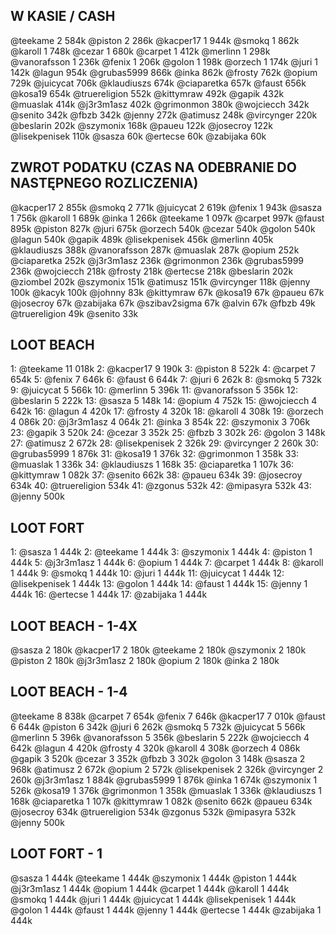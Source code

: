 ## W KASIE / CASH
@teekame 2 584k
@piston 2 286k
@kacper17 1 944k
@smokq 1 862k
@karoll 1 748k
@cezar 1 680k
@carpet 1 412k
@merlinn 1 298k
@vanorafsson 1 236k
@fenix 1 206k
@golon 1 198k
@orzech 1 174k
@juri 1 142k
@lagun 954k
@grubas5999 866k
@inka 862k
@frosty 762k
@opium 729k
@juicycat 706k
@klaudiuszs 674k
@ciaparetka 657k
@faust 656k
@kosa19 654k
@truereligion 552k
@kittymraw 492k
@gapik 432k
@muaslak 414k
@j3r3m1asz 402k
@grimonmon 380k
@wojciecch 342k
@senito 342k
@fbzb 342k
@jenny 272k
@atimusz 248k
@vircynger 220k
@beslarin 202k
@szymonix 168k
@paueu 122k
@josecroy 122k
@lisekpenisek 110k
@sasza 60k
@ertecse 60k
@zabijaka 60k

## ZWROT PODATKU (CZAS NA ODEBRANIE DO NASTĘPNEGO ROZLICZENIA)
@kacper17 2 855k
@smokq 2 771k
@juicycat 2 619k
@fenix 1 943k
@sasza 1 756k
@karoll 1 689k
@inka 1 266k
@teekame 1 097k
@carpet 997k
@faust 895k
@piston 827k
@juri 675k
@orzech 540k
@cezar 540k
@golon 540k
@lagun 540k
@gapik 489k
@lisekpenisek 456k
@merlinn 405k
@klaudiuszs 388k
@vanorafsson 287k
@muaslak 287k
@opium 252k
@ciaparetka 252k
@j3r3m1asz 236k
@grimonmon 236k
@grubas5999 236k
@wojciecch 218k
@frosty 218k
@ertecse 218k
@beslarin 202k
@ziombel 202k
@szymonix 151k
@atimusz 151k
@vircynger 118k
@jenny 100k
@kacyk 100k
@johnny 83k
@kittymraw 67k
@kosa19 67k
@paueu 67k
@josecroy 67k
@zabijaka 67k
@szibav2sigma 67k
@alvin 67k
@fbzb 49k
@truereligion 49k
@senito 33k

## LOOT BEACH
1: @teekame 11 018k
2: @kacper17 9 190k
3: @piston 8 522k
4: @carpet 7 654k
5: @fenix 7 646k
6: @faust 6 644k
7: @juri 6 262k
8: @smokq 5 732k
9: @juicycat 5 566k
10: @merlinn 5 396k
11: @vanorafsson 5 356k
12: @beslarin 5 222k
13: @sasza 5 148k
14: @opium 4 752k
15: @wojciecch 4 642k
16: @lagun 4 420k
17: @frosty 4 320k
18: @karoll 4 308k
19: @orzech 4 086k
20: @j3r3m1asz 4 064k
21: @inka 3 854k
22: @szymonix 3 706k
23: @gapik 3 520k
24: @cezar 3 352k
25: @fbzb 3 302k
26: @golon 3 148k
27: @atimusz 2 672k
28: @lisekpenisek 2 326k
29: @vircynger 2 260k
30: @grubas5999 1 876k
31: @kosa19 1 376k
32: @grimonmon 1 358k
33: @muaslak 1 336k
34: @klaudiuszs 1 168k
35: @ciaparetka 1 107k
36: @kittymraw 1 082k
37: @senito 662k
38: @paueu 634k
39: @josecroy 634k
40: @truereligion 534k
41: @zgonus 532k
42: @mipasyra 532k
43: @jenny 500k

## LOOT FORT
1: @sasza 1 444k
2: @teekame 1 444k
3: @szymonix 1 444k
4: @piston 1 444k
5: @j3r3m1asz 1 444k
6: @opium 1 444k
7: @carpet 1 444k
8: @karoll 1 444k
9: @smokq 1 444k
10: @juri 1 444k
11: @juicycat 1 444k
12: @lisekpenisek 1 444k
13: @golon 1 444k
14: @faust 1 444k
15: @jenny 1 444k
16: @ertecse 1 444k
17: @zabijaka 1 444k

## LOOT BEACH - 1-4X
@sasza 2 180k
@kacper17 2 180k
@teekame 2 180k
@szymonix 2 180k
@piston 2 180k
@j3r3m1asz 2 180k
@opium 2 180k
@inka 2 180k

## LOOT BEACH - 1-4
@teekame 8 838k
@carpet 7 654k
@fenix 7 646k
@kacper17 7 010k
@faust 6 644k
@piston 6 342k
@juri 6 262k
@smokq 5 732k
@juicycat 5 566k
@merlinn 5 396k
@vanorafsson 5 356k
@beslarin 5 222k
@wojciecch 4 642k
@lagun 4 420k
@frosty 4 320k
@karoll 4 308k
@orzech 4 086k
@gapik 3 520k
@cezar 3 352k
@fbzb 3 302k
@golon 3 148k
@sasza 2 968k
@atimusz 2 672k
@opium 2 572k
@lisekpenisek 2 326k
@vircynger 2 260k
@j3r3m1asz 1 884k
@grubas5999 1 876k
@inka 1 674k
@szymonix 1 526k
@kosa19 1 376k
@grimonmon 1 358k
@muaslak 1 336k
@klaudiuszs 1 168k
@ciaparetka 1 107k
@kittymraw 1 082k
@senito 662k
@paueu 634k
@josecroy 634k
@truereligion 534k
@zgonus 532k
@mipasyra 532k
@jenny 500k

## LOOT FORT - 1
@sasza 1 444k
@teekame 1 444k
@szymonix 1 444k
@piston 1 444k
@j3r3m1asz 1 444k
@opium 1 444k
@carpet 1 444k
@karoll 1 444k
@smokq 1 444k
@juri 1 444k
@juicycat 1 444k
@lisekpenisek 1 444k
@golon 1 444k
@faust 1 444k
@jenny 1 444k
@ertecse 1 444k
@zabijaka 1 444k

